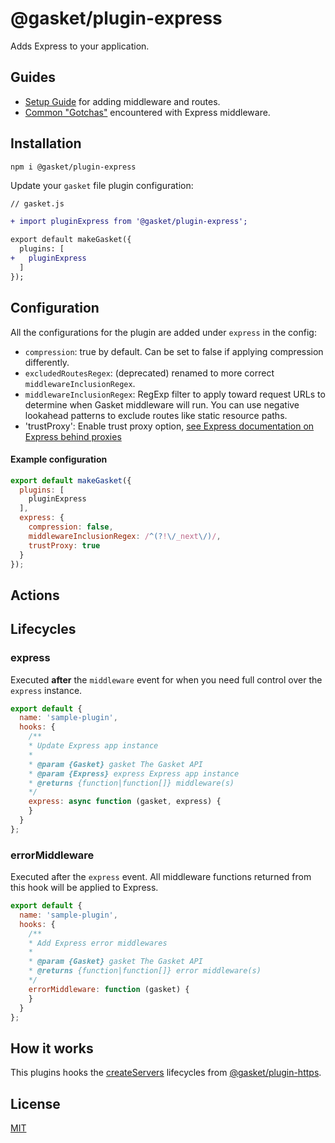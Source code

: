 # @gasket/plugin-express

Adds Express to your application.

## Guides

- [Setup Guide] for adding middleware and routes.
- [Common "Gotchas"] encountered with Express middleware.

## Installation

```
npm i @gasket/plugin-express
```

Update your `gasket` file plugin configuration:

```diff
// gasket.js

+ import pluginExpress from '@gasket/plugin-express';

export default makeGasket({
  plugins: [
+   pluginExpress
  ]
});
```

## Configuration

All the configurations for the plugin are added under `express` in the config:

- `compression`: true by default. Can be set to false if applying compression
  differently.
- `excludedRoutesRegex`: (deprecated) renamed to more correct `middlewareInclusionRegex`.
- `middlewareInclusionRegex`: RegExp filter to apply toward request URLs to determine when Gasket middleware will run. You can use negative lookahead patterns to exclude routes like static resource paths.
- 'trustProxy': Enable trust proxy option, [see Express documentation on Express behind proxies](https://expressjs.com/en/guide/behind-proxies.html)

#### Example configuration

```js
export default makeGasket({
  plugins: [
    pluginExpress
  ],
  express: {
    compression: false,
    middlewareInclusionRegex: /^(?!\/_next\/)/,
    trustProxy: true
  }
});
```

## Actions



## Lifecycles

### express

Executed **after** the `middleware` event for when you need full control over
the `express` instance.

```js
export default {
  name: 'sample-plugin',
  hooks: {
    /**
    * Update Express app instance
    *
    * @param {Gasket} gasket The Gasket API
    * @param {Express} express Express app instance
    * @returns {function|function[]} middleware(s)
    */
    express: async function (gasket, express) {
    }
  }
};
```

### errorMiddleware

Executed after the `express` event. All middleware functions returned from this
hook will be applied to Express.

```js
export default {
  name: 'sample-plugin',
  hooks: {
    /**
    * Add Express error middlewares
    *
    * @param {Gasket} gasket The Gasket API
    * @returns {function|function[]} error middleware(s)
    */
    errorMiddleware: function (gasket) {
    }
  }
};
```

## How it works

This plugins hooks the [createServers] lifecycles from [@gasket/plugin-https].

## License

[MIT](./LICENSE.md)

<!-- LINKS -->

[Setup Guide]:docs/setup.md
[Common "Gotchas"]:docs/gotchas.md

[@gasket/plugin-https]:/packages/gasket-plugin-https/README.md
[createServers]:/packages/gasket-plugin-https/README.md#createservers
